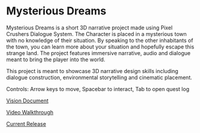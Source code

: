 # Mysterious Dreams

Mysterious Dreams is a short 3D narrative project made using Pixel Crushers Dialogue System. The Character is placed in a mysterious town with no knowledge of their situation. By speaking to the other inhabitants of the town, you can learn more about your situation and hopefully escape this strange land. The project features immersive narrative, audio and dialogue meant to bring the player into the world.

This project is meant to showcase 3D narrative design skills including dialogue construction, environmental storytelling and cinematic placement. 

Controls:
Arrow keys to move, Spacebar to interact, Tab to open quest log

[Vision Document](https://mcdonaldduncan.github.io/3D-Narrative-Release/Fictional%20Friction.pdf)

[Video Walkthrough](https://youtu.be/hJ-Sa3QG19w)

[Current Release](https://github.com/mcdonaldduncan/3D-Narrative-Release/releases/tag/v1.0.0)
